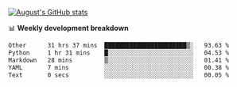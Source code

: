
[![August's GitHub stats](https://github-readme-stats.vercel.app/api?username=zou-weidong&show_icons=true&theme=radical)](https://github.com/zou-weidong)


📊 **Weekly development breakdown**
<!--START_SECTION:waka-->

```txt
Other      31 hrs 37 mins  ███████████████████████▒░   93.63 %
Python     1 hr 31 mins    █░░░░░░░░░░░░░░░░░░░░░░░░   04.53 %
Markdown   28 mins         ▒░░░░░░░░░░░░░░░░░░░░░░░░   01.41 %
YAML       7 mins          ░░░░░░░░░░░░░░░░░░░░░░░░░   00.38 %
Text       0 secs          ░░░░░░░░░░░░░░░░░░░░░░░░░   00.05 %
```

<!--END_SECTION:waka-->
